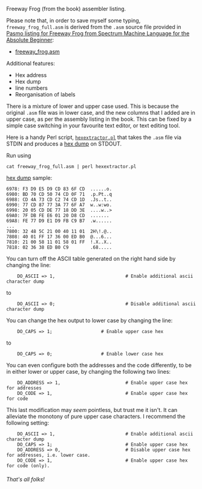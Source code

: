 Freeway Frog (from the book) assembler listing.

Please note that, in order to save myself some typing, `freeway_frog_full.asm` is derived from the `.asm` source file provided in [Pasmo listing for Freeway Frog from Spectrum Machine Language for the Absolute Beginner](https://www.sinclairzxworld.com/viewtopic.php?t=5583):

 - [freeway_frog.asm](https://www.sinclairzxworld.com/download/file.php?id=15045&sid=76a2585fce4b904fa2523b187e1830ec)

Additional features:

 - Hex address
 - Hex dump
 - line numbers
 - Reorganisation of labels

There is a mixture of lower and upper case used. This is because the original `.asm` file was in lower case, and the new columns that I added are in upper case, as per the assembly listing in the book. This can be fixed by a simple case switching in your favourite text editor, or text editing tool.

Here is a handy Perl script, [`hexextractor.pl`](https://github.com/greenonline/SpectrumMachineLanguageForTheAbsoluteBeginner/blob/main/ASM/hexextractor.pl) that takes the `.asm` file via STDIN and produces a [hex dump](https://github.com/greenonline/SpectrumMachineLanguageForTheAbsoluteBeginner/blob/main/ASM/freeway_frog.hex) on STDOUT.

Run using 

```none
cat freeway_frog_full.asm | perl hexextractor.pl
```

[hex dump](https://github.com/greenonline/SpectrumMachineLanguageForTheAbsoluteBeginner/blob/main/ASM/freeway_frog.hex) sample:

```none
6978: F3 D9 E5 D9 CD 83 6F CD  ......o.
6980: BD 70 CD 50 74 CD 0F 71  .p.Pt..q
6988: CD 4A 73 CD C2 74 CD 1D  .Js..t..
6990: 77 CD 87 77 3A 77 6F A7  w..w:wo.
6998: 20 05 CD DE 77 18 DD 3E  ....w..>
69A0: 7F DB FE E6 01 20 D8 CD  .......
69A8: FE 77 D9 E1 D9 FB C9 B7  .w......
...
7800: 32 48 5C 21 00 40 11 01  2H\!.@..
7808: 40 01 FF 17 36 00 ED B0  @...6...
7810: 21 00 58 11 01 58 01 FF  !.X..X..
7818: 02 36 38 ED B0 C9        .68.....
```
You can turn off the ASCII table generated on the right hand side by changing the line:
```none
    DO_ASCII => 1,                          # Enable additional ascii character dump
```
to
```none
    DO_ASCII => 0;                          # Disable additional ascii character dump
```
You can change the hex output to lower case by changing the line:
```none
    DO_CAPS => 1;                  # Enable upper case hex
```
to
```none
    DO_CAPS => 0;                  # Enable lower case hex
```
You can even configure both the addresses and the code differently, to be in either lower or upper case, by changing the following two lines:
```none
    DO_ADDRESS => 1,                        # Enable upper case hex for addresses
    DO_CODE => 1,                           # Enable upper case hex for code
```
This last modification may *seem* pointless, but trust me it isn't. It can alleviate the monotony of pure upper case characters. I recommend the following setting:
```none
    DO_ASCII => 1,                          # Enable additional ascii character dump
    DO_CAPS => 1;                           # Enable upper case hex
    DO_ADDRESS => 0,                        # Disable upper case hex for addresses, i.e. lower case.
    DO_CODE => 1,                           # Enable upper case hex for code (only).
```
###### That's all folks!
